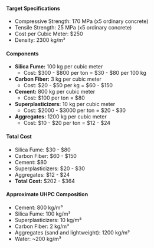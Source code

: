 #### Target Specifications
- Compressive Strength: 170 MPa (x5 ordinary concrete)
- Tensile Strength: 25 MPa (x5 ordinary concrete)
- Cost per Cubic Meter: $250
- Density: 2300 kg/m³

#### Components
- **Silica Fume:** 100 kg per cubic meter
  - Cost: $300 - $800 per ton = $30 - $80 per 100 kg
- **Carbon Fiber:** 3 kg per cubic meter
  - Cost: $20 - $50 per kg = $60 - $150
- **Cement:** 800 kg per cubic meter
  - Cost: $100 per ton = $80
- **Superplasticizers:** 10 kg per cubic meter
  - Cost: $2000 - $3000 per ton = $20 - $30
- **Aggregates:** 1200 kg per cubic meter
  - Cost: $10 - $20 per ton = $12 - $24

#### Total Cost
- Silica Fume: $30 - $80
- Carbon Fiber: $60 - $150
- Cement: $80
- Superplasticizers: $20 - $30
- Aggregates: $12 - $24
- **Total Cost:** $202 - $364

#### Approximate UHPC Composition
- Cement: 800 kg/m³
- Silica Fume: 100 kg/m³
- Superplasticizers: 10 kg/m³
- Carbon Fiber: 2 kg/m³
- Aggregates (sand and lightweight): 1200 kg/m³
- Water: ~200 kg/m³
